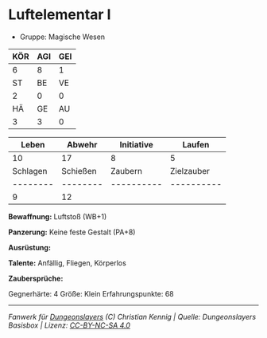 # Luftelementar I  
- Gruppe: Magische Wesen  

| KÖR | AGI | GEI |  
| --- | --- | --- |  
| 6   | 8   | 1   |
| ST  | BE  | VE  |  
| 2   | 0   | 0   |
| HÄ  | GE  | AU  |  
| 3   | 3   | 0   |


| Leben    | Abwehr   | Initiative | Laufen     |
| -------- | -------- | ---------- | ---------- |
| 10       | 17       | 8          | 5          |
| Schlagen | Schießen | Zaubern    | Zielzauber |
| -------- | -------- | ---------- | ---------- |
| 9        | 12       |            |            |

**Bewaffnung:**
Luftstoß (WB+1)

**Panzerung:**
Keine feste Gestalt (PA+8)

**Ausrüstung:**


**Talente:**
Anfällig, Fliegen, Körperlos

**Zaubersprüche:**


Gegnerhärte: 4
Größe: Klein
Erfahrungspunkte: 68



___
*Fanwerk für [Dungeonslayers](https://www.dungeonslayers.net/) (C) Christian Kennig | Quelle: Dungeonslayers Basisbox | Lizenz: [CC-BY-NC-SA 4.0](https://creativecommons.org/licenses/by-nc-sa/4.0/deed.de)*
